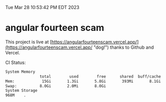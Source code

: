 Tue Mar 28 10:53:42 PM EDT 2023

# angular fourteen scam


This project is live at [https://angularfourteenscam.vercel.app/](https://angularfourteenscam.vercel.app/ "dog!") thanks to Github and Vercel.

CI Status: 

```bash
System Memory
               total        used        free      shared  buff/cache   available
Mem:            15Gi       1.3Gi       5.8Gi       393Mi       8.1Gi        13Gi
Swap:          8.0Gi       2.0Mi       8.0Gi
System Storage
968M	.
```
```bash
